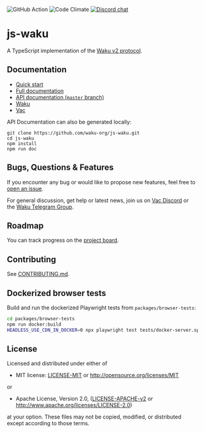 ![GitHub Action](https://img.shields.io/github/actions/workflow/status/waku-org/js-waku/ci.yml?branch=master)
![Code Climate](https://img.shields.io/codeclimate/maintainability/waku-org/js-waku)
[![Discord chat](https://img.shields.io/discord/1110799176264056863.svg?logo=discord&colorB=7289DA)](https://discord.waku.org)

# js-waku

A TypeScript implementation of the [Waku v2 protocol](https://rfc.vac.dev/spec/10/).

## Documentation

- [Quick start](https://docs.waku.org/guides/js-waku/#getting-started)
- [Full documentation](https://docs.waku.org/guides/js-waku)
- [API documentation (`master` branch)](https://js.waku.org/)
- [Waku](https://waku.org/)
- [Vac](https://vac.dev/)

API Documentation can also be generated locally:

```shell
git clone https://github.com/waku-org/js-waku.git
cd js-waku
npm install
npm run doc
```

## Bugs, Questions & Features

If you encounter any bug or would like to propose new features, feel free to [open an issue](https://github.com/waku-org/js-waku/issues/new/).

For general discussion, get help or latest news, join us on [Vac Discord](https://discord.gg/Nrac59MfSX) or the [Waku Telegram Group](https://t.me/waku_org).

## Roadmap

You can track progress on the [project board](https://github.com/orgs/waku-org/projects/2/views/1).

## Contributing

See [CONTRIBUTING.md](https://github.com/waku-org/js-waku/blob/master/CONTRIBUTING.md).

## Dockerized browser tests

Build and run the dockerized Playwright tests from `packages/browser-tests`:

```bash
cd packages/browser-tests
npm run docker:build
HEADLESS_USE_CDN_IN_DOCKER=0 npx playwright test tests/docker-server.spec.ts
```

## License

Licensed and distributed under either of

- MIT license: [LICENSE-MIT](https://github.com/waku-org/js-waku/blob/master/LICENSE-MIT) or http://opensource.org/licenses/MIT

or

- Apache License, Version 2.0, ([LICENSE-APACHE-v2](https://github.com/waku-org/js-waku/blob/master/LICENSE-APACHE-v2) or http://www.apache.org/licenses/LICENSE-2.0)

at your option. These files may not be copied, modified, or distributed except according to those terms.

